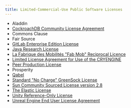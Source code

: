 ```yaml
---
title: Limited-Commercial-Use Public Software Licenses
---
```

- Aladdin
- [CockroachDB Community License Agreement](https://www.cockroachlabs.com/cockroachdb-community-license/)
- Commons Clause
- Fair Source
- [GitLab Enterprise Edition License](https://gitlab.com/gitlab-org/gitlab-ee/blob/master/LICENSE)
- [Java Research License](https://www.openhub.net/licenses/Java_Research_License)
- [La Fabrique des Mobilités "Fab Mob" Reciprocal Licence](http://wiki.p2pfoundation.net/Fab_Mob_Reciprocal_License_for_the_Legal_Contractualisation_of_Commons#APPENDIX_II:_LA_FABRIQUE_DES_MOBILIT.C3.89S_RECIPROCAL_LICENCE)
- [Limited License Agreement for Use of the CRYENGINE](https://www.cryengine.com/ce-terms)
- [Peer Production License](http://wiki.p2pfoundation.net/Peer_Production_License#LICENSE)
- Prosperity
- [Qabel](https://github.com/Qabel/qabel-desktop/blob/master/LICENSE)
- [Standard "No Charge" GreenSock License](https://greensock.com/standard-license)
- [Sun Community Sourced License version 2.8](https://www.oracle.com/technetwork/java/scsl-1-1-149938.txt)
- [The Elastic License](https://github.com/elastic/elasticsearch/blob/0d8aa7527e242fbda9d84867ab8bc955758eebce/licenses/ELASTIC-LICENSE.txt)
- [Unity Reference-Only License](https://unity3d.com/legal/licenses/Unity_Reference_Only_License)
- [Unreal Engine End User License Agreement](https://www.unrealengine.com/en-US/eula)

